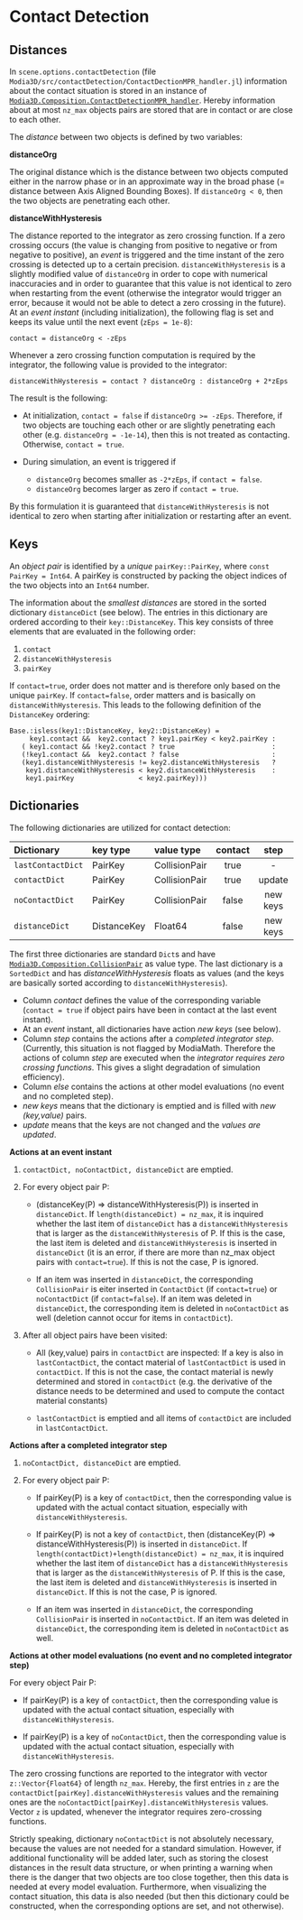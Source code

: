 # Contact Detection


## Distances

In `scene.options.contactDetection`
(file `Modia3D/src/contactDetection/ContactDectionMPR_handler.jl`)
information about the contact situation is stored in an instance
of [`Modia3D.Composition.ContactDetectionMPR_handler`](@ref).
Hereby information about at most `nz_max` objects pairs are stored that
are in contact or are close to each other.

The *distance* between two objects is defined by two variables:

**distanceOrg**

The original distance which is the distance between
two objects computed either in the narrow phase or in an approximate
way in the broad phase (= distance between Axis Aligned Bounding Boxes).
If `distanceOrg < 0`, then the two objects are penetrating each other.


**distanceWithHysteresis**

The distance reported to the integrator as
zero crossing function. If a zero crossing occurs (the value is changing
from positive to negative or from negative to positive), an *event* is
triggered and the time instant of the zero crossing is detected up to a certain
precision. `distanceWithHysteresis` is a slightly modified value
of `distanceOrg` in order to cope with numerical inaccuracies and in order to guarantee
that this value is not identical to zero when restarting from the event
(otherwise the integrator would trigger an error, because it would not be
able to detect a zero crossing in the future). At an *event instant*
(including initialization), the following flag is set and keeps its value until
the next event (`zEps = 1e-8`):

```
contact = distanceOrg < -zEps
```

Whenever a zero crossing function computation is required by the integrator,
the following value is provided to the integrator:

```
distanceWithHysteresis = contact ? distanceOrg : distanceOrg + 2*zEps
```

The result is the following:

- At initialization, `contact = false` if `distanceOrg >= -zEps`.
  Therefore, if two objects are touching each other or are slightly penetrating
  each other (e.g. `distanceOrg = -1e-14`), then this is not treated as contacting.
  Otherwise, `contact = true`.

- During simulation, an event is triggered if
  * `distanceOrg` becomes smaller as `-2*zEps`, if `contact = false`.
  * `distanceOrg` becomes larger as zero if `contact = true`.

By this formulation it is guaranteed that `distanceWithHysteresis` is not
identical to zero when starting after initialization or restarting after an
event.


## Keys

An *object pair* is identified by a *unique* `pairKey::PairKey`, where `const PairKey = Int64`.
A pairKey is constructed by packing the object indices of the two objects into an `Int64` number.

The information about the *smallest distances* are stored in the sorted
dictionary `distanceDict` (see below).
The entries in this dictionary are ordered according to their `key::DistanceKey`.
This key consists of three elements that are evaluated in the following order:

1. `contact`
2. `distanceWithHysteresis`
3. `pairKey`

If `contact=true`, order does not matter and is therefore only based on the unique `pairKey`. If `contact=false`, order matters and is basically on `distanceWithHysteresis`. This leads to the following definition of the `DistanceKey` ordering:

```
Base.:isless(key1::DistanceKey, key2::DistanceKey) =
     key1.contact &&  key2.contact ? key1.pairKey < key2.pairKey :
   ( key1.contact && !key2.contact ? true                        :
   (!key1.contact &&  key2.contact ? false                       :
   (key1.distanceWithHysteresis != key2.distanceWithHysteresis   ?
    key1.distanceWithHysteresis < key2.distanceWithHysteresis    :
    key1.pairKey                < key2.pairKey)))
```


## Dictionaries

The following dictionaries are utilized for contact detection:

| Dictionary       | key type    | value type    | contact | step     | else   |
|:---------------- |:------------|:--------------|:-------:|:--------:|:------:|
|`lastContactDict` | PairKey     | CollisionPair | true    |   -      |   -    |
|`contactDict`     | PairKey     | CollisionPair | true    | update   | update |
|`noContactDict`   | PairKey     | CollisionPair | false   | new keys | update |
|`distanceDict`    | DistanceKey | Float64       | false   | new keys |   -    |

The first three dictionaries are standard `Dict`s and have [`Modia3D.Composition.CollisionPair`](@ref) as value type.
The last dictionary is a `SortedDict` and has *distanceWithHysteresis* floats as values
(and the keys are basically sorted according to `distanceWithHysteresis`).

- Column *contact* defines the value of the corresponding variable
  (`contact = true` if object pairs have been in contact at the last event instant).
- At an *event* instant, all dictionaries have action *new keys* (see below).
- Column *step* contains the actions after a *completed integrator step*.
  (Currently, this situation is not flagged by ModiaMath. Therefore the actions of column
  *step* are executed when the *integrator requires zero crossing functions*.
  This gives a slight degradation of simulation efficiency).
- Column *else* contains the actions at other model evaluations (no event and no completed step).
- *new keys* means that the dictionary is emptied and is filled with *new (key,value)* pairs.
- *update* means that the keys are not changed and the *values are updated*.


**Actions at an event instant**

1. `contactDict, noContactDict, distanceDict` are emptied.

2. For every object pair P:

   - (distanceKey(P) => distanceWithHysteresis(P)) is inserted in `distanceDict`.
     If `length(distanceDict) = nz_max`, it is inquired whether the last item of `distanceDict` has a
     `distanceWithHysteresis` that is larger as the
     `distanceWithHysteresis` of P. If this is the case, the last item
     is deleted and `distanceWithHysteresis` is inserted in `distanceDict`
     (it is an error, if there are more than nz\_max object pairs with `contact=true`).
     If this is not the case, P is ignored.

   - If an item was inserted in `distanceDict`, the corresponding
     `CollisionPair` is eiter inserted in `ContactDict` (if `contact=true`) or
     `noContactDict` (if `contact=false`).
     If an item was deleted in `distanceDict`, the corresponding item is deleted
     in `noContactDict` as well (deletion cannot occur for items in `contactDict`).

3. After all object pairs have been visited:

   - All (key,value) pairs in `contactDict` are inspected: If a key is also
     in `lastContactDict`, the contact material of `lastContactDict` is used
     in `contactDict`. If this is not the case, the contact material is newly
     determined and stored in `contactDict` (e.g. the derivative
     of the distance needs to be determined and used to compute
     the contact material constants)

   - `lastContactDict` is emptied and all items of
     `contactDict` are included in `lastContactDict`.


**Actions after a completed integrator step**

1. `noContactDict, distanceDict` are emptied.

2. For every object pair P:

   - If pairKey(P) is a key of `contactDict`, then the corresponding value
     is updated with the actual contact situation, especially with
     `distanceWithHysteresis`.

   - If pairKey(P) is not a key of `contactDict`, then
     (distanceKey(P) => distanceWithHysteresis(P)) is inserted in `distanceDict`.
     If `length(contactDict)+length(distanceDict) = nz_max`, it is inquired whether the last item of `distanceDict` has a
     `distanceWithHysteresis` that is larger as the
     `distanceWithHysteresis` of P. If this is the case, the last item
     is deleted and `distanceWithHysteresis` is inserted in `distanceDict`.
     If this is not the case, P is ignored.

   - If an item was inserted in `distanceDict`, the corresponding
     `CollisionPair` is inserted in `noContactDict`.
     If an item was deleted in `distanceDict`, the corresponding item is deleted
     in `noContactDict` as well.


**Actions at other model evaluations (no event and no completed integrator step)**

For every object Pair P:

- If pairKey(P) is a key of `contactDict`, then the corresponding value
  is updated with the actual contact situation, especially with
  `distanceWithHysteresis`.

- If pairKey(P) is a key of `noContactDict`, then the corresponding value
  is updated with the actual contact situation, especially with
  `distanceWithHysteresis`.


The zero crossing functions are reported to the integrator with vector `z::Vector{Float64}`
of length `nz_max`. Hereby, the first entries
in `z` are the `contactDict[pairKey].distanceWithHysteresis` values
and the remaining ones are the `noContactDict[pairKey].distanceWithHysteresis` values.
Vector `z` is updated, whenever the integrator requires zero-crossing functions.

Strictly speaking, dictionary `noContactDict` is not absolutely necessary,
because the values are not needed for a standard simulation.
However, if additional functionality will be added later,
such as storing the closest distances in the result data structure,
or when printing a warning when there is the danger that two objects
are too close together, then this data is needed at every model evaluation.
Furthermore, when visualizing the contact situation, this data is also needed
(but then this dictionary could be constructed, when the corresponding
options are set, and not otherwise).
